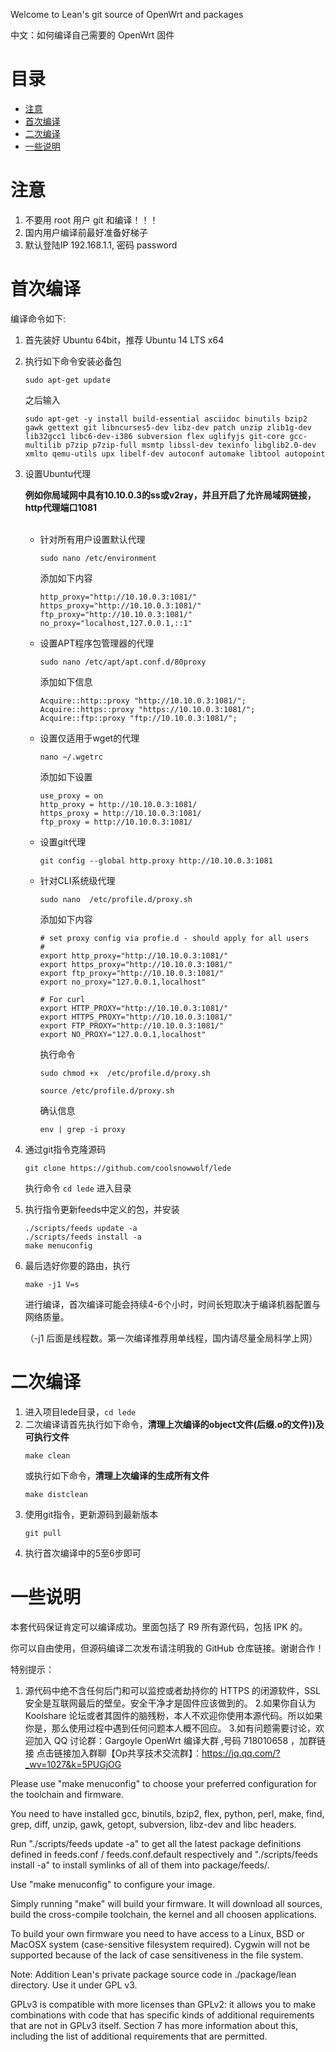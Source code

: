 ﻿Welcome to Lean's  git source of OpenWrt and packages

中文：如何编译自己需要的 OpenWrt 固件

# 目录 <!-- omit in toc --> 
- [注意](#%e6%b3%a8%e6%84%8f)
- [首次编译](#%e9%a6%96%e6%ac%a1%e7%bc%96%e8%af%91)
- [二次编译](#%e4%ba%8c%e6%ac%a1%e7%bc%96%e8%af%91)
- [一些说明](#%e4%b8%80%e4%ba%9b%e8%af%b4%e6%98%8e)


# 注意
1. 不要用 root 用户 git 和编译！！！
2. 国内用户编译前最好准备好梯子
3. 默认登陆IP 192.168.1.1, 密码 password

# 首次编译

编译命令如下:

1. 首先装好 Ubuntu 64bit，推荐  Ubuntu  14 LTS x64

2. 执行如下命令安装必备包 
    ```shell
    sudo apt-get update
    ```

    之后输入

    ```shell
    sudo apt-get -y install build-essential asciidoc binutils bzip2 gawk gettext git libncurses5-dev libz-dev patch unzip zlib1g-dev lib32gcc1 libc6-dev-i386 subversion flex uglifyjs git-core gcc-multilib p7zip p7zip-full msmtp libssl-dev texinfo libglib2.0-dev xmlto qemu-utils upx libelf-dev autoconf automake libtool autopoint
    ```

3. 设置Ubuntu代理


   **例如你局域网中具有10.10.0.3的ss或v2ray，并且开启了允许局域网链接，http代理端口1081**

   <br>

   - 针对所有用户设置默认代理
        ```shell
        sudo nano /etc/environment
        ```
        添加如下内容
        ```shell
        http_proxy="http://10.10.0.3:1081/"
        https_proxy="http://10.10.0.3:1081/"
        ftp_proxy="http://10.10.0.3:1081/"
        no_proxy="localhost,127.0.0.1,::1"
        ```
    - 设置APT程序包管理器的代理
        ```shell
        sudo nano /etc/apt/apt.conf.d/80proxy
        ```
        添加如下信息
        ```shell
        Acquire::http::proxy "http://10.10.0.3:1081/";
        Acquire::https::proxy "https://10.10.0.3:1081/";
        Acquire::ftp::proxy "ftp://10.10.0.3:1081/";
        ```
    - 设置仅适用于wget的代理
        ```shell
        nano ~/.wgetrc
        ```
        添加如下设置
        ```shell
        use_proxy = on
        http_proxy = http://10.10.0.3:1081/ 
        https_proxy = http://10.10.0.3:1081/ 
        ftp_proxy = http://10.10.0.3:1081/ 
        ```
    - 设置git代理
        ```shell
        git config --global http.proxy http://10.10.0.3:1081
        ```
    - 针对CLI系统级代理
        ```shell
        sudo nano  /etc/profile.d/proxy.sh
        ```
        添加如下内容
        ```shell
        # set proxy config via profie.d - should apply for all users
        # 
        export http_proxy="http://10.10.0.3:1081/"
        export https_proxy="http://10.10.0.3:1081/"
        export ftp_proxy="http://10.10.0.3:1081/"
        export no_proxy="127.0.0.1,localhost"

        # For curl
        export HTTP_PROXY="http://10.10.0.3:1081/"
        export HTTPS_PROXY="http://10.10.0.3:1081/"
        export FTP_PROXY="http://10.10.0.3:1081/"
        export NO_PROXY="127.0.0.1,localhost"
        ```
        执行命令
        ```shell
        sudo chmod +x  /etc/profile.d/proxy.sh
        ```
        ```shell
        source /etc/profile.d/proxy.sh
        ```
        确认信息
        ```shell
        env | grep -i proxy
        ```

   
   
4. 通过git指令克隆源码
   ```shell
   git clone https://github.com/coolsnowwolf/lede
   ```
   执行命令 `cd lede` 进入目录

5. 执行指令更新feeds中定义的包，并安装
   ```shell
   ./scripts/feeds update -a 
   ./scripts/feeds install -a
   make menuconfig
   ``` 
6. 最后选好你要的路由，执行
   ```shell
   make -j1 V=s
   ```
   进行编译，首次编译可能会持续4-6个小时，时间长短取决于编译机器配置与网络质量。

    （-j1 后面是线程数。第一次编译推荐用单线程，国内请尽量全局科学上网）

# 二次编译
1. 进入项目lede目录，`cd lede`
2. 二次编译请首先执行如下命令，**清理上次编译的object文件(后缀.o的文件))及可执行文件**
   ```shell
   make clean
   ```
   或执行如下命令，**清理上次编译的生成所有文件**
   ```shell
   make distclean
   ```
3. 使用git指令，更新源码到最新版本
   ```shell
   git pull
   ```
4. 执行首次编译中的5至6步即可

# 一些说明


本套代码保证肯定可以编译成功。里面包括了 R9 所有源代码，包括 IPK 的。

你可以自由使用，但源码编译二次发布请注明我的 GitHub 仓库链接。谢谢合作！

特别提示：
1. 源代码中绝不含任何后门和可以监控或者劫持你的 HTTPS 的闭源软件，SSL 安全是互联网最后的壁垒。安全干净才是固件应该做到的。
2.如果你自认为 Koolshare 论坛或者其固件的脑残粉，本人不欢迎你使用本源代码。所以如果你是，那么使用过程中遇到任何问题本人概不回应。
3.如有问题需要讨论，欢迎加入 QQ 讨论群：Gargoyle OpenWrt 编译大群 ,号码 718010658 ，加群链接 点击链接加入群聊【Op共享技术交流群】：https://jq.qq.com/?_wv=1027&k=5PUGjOG

Please use "make menuconfig" to choose your preferred
configuration for the toolchain and firmware.

You need to have installed gcc, binutils, bzip2, flex, python, perl, make,
find, grep, diff, unzip, gawk, getopt, subversion, libz-dev and libc headers.

Run "./scripts/feeds update -a" to get all the latest package definitions
defined in feeds.conf / feeds.conf.default respectively
and "./scripts/feeds install -a" to install symlinks of all of them into
package/feeds/.

Use "make menuconfig" to configure your image.

Simply running "make" will build your firmware.
It will download all sources, build the cross-compile toolchain, 
the kernel and all choosen applications.

To build your own firmware you need to have access to a Linux, BSD or MacOSX system
(case-sensitive filesystem required). Cygwin will not be supported because of
the lack of case sensitiveness in the file system.



Note: Addition Lean's private package source code in ./package/lean directory. Use it under GPL v3.

GPLv3 is compatible with more licenses than GPLv2: it allows you to make combinations with code that has specific kinds of additional requirements that are not in GPLv3 itself. Section 7 has more information about this, including the list of additional requirements that are permitted.


